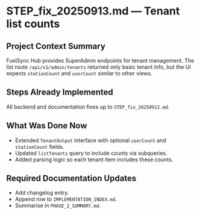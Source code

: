 # STEP_fix_20250913.md — Tenant list counts

## Project Context Summary
FuelSync Hub provides SuperAdmin endpoints for tenant management. The list route `/api/v1/admin/tenants` returned only basic tenant info, but the UI expects `stationCount` and `userCount` similar to other views.

## Steps Already Implemented
All backend and documentation fixes up to `STEP_fix_20250912.md`.

## What Was Done Now
- Extended `TenantOutput` interface with optional `userCount` and `stationCount` fields.
- Updated `listTenants` query to include counts via subqueries.
- Added parsing logic so each tenant item includes these counts.

## Required Documentation Updates
- Add changelog entry.
- Append row to `IMPLEMENTATION_INDEX.md`.
- Summarise in `PHASE_2_SUMMARY.md`.
